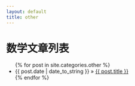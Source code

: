```yaml
---
layout: default
title: other
---
```


<div id="home">
    <h1>数学文章列表</h1>
    <ul class="posts">
        {% for post in site.categories.other %}
        <li><span>{{ post.date | date_to_string }}</span> &raquo; <a href="{{ post.url }}">{{ post.title }}</a></li>
        {% endfor %}
    </ul>
</div>
